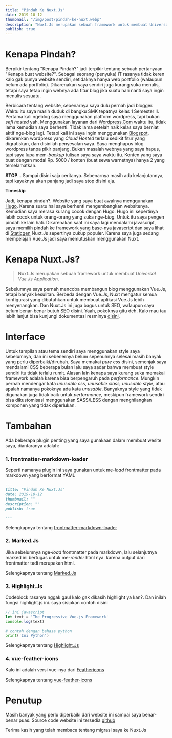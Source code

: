 ```yaml
---
title: "Pindah Ke Nuxt.Js"
date: 2019-10-12
thumbnail: "/img/post/pindah-ke-nuxt.webp"
description: "Nuxt.Js merupakan sebuah framework untuk membuat Universal Vue.Js Application"
publish: true
---
```


# Kenapa Pindah?
Berpikir tentang "Kenapa Pindah?" jadi terpikir tentang sebuah pertanyaan "Kenapa buat website?". Sebagai seorang (penyuka) IT rasanya tidak keren kalo gak punya website sendiri, setidaknya hanya web portfolio (walaupun belum ada portfolio). Dikarenakan saya sendiri juga kurang suka menulis, tetapi saya tetap ingin webnya ada fitur blog jika suatu hari nanti saya ingin menulis sesuatu.

Berbicara tentang website, sebenarnya saya dulu pernah jadi blogger. Waktu itu saya masih duduk di bangku SMK tepatnya kelas 1 Semester II. Pertama kali ngeblog saya menggunakan platform wordpress, tapi bukan *sefl hosted* yah. Menggunakan layanan dari [Wordpress.Com](https://wordpress.com) waktu itu, tidak lama kemudian saya berhenti. Tidak lama setelah naik kelas saya berniat aktif nge-blog lagi. Tetapi kali ini saya ingin menggunakan [Blogspot](htts://blogger.com), dikarenkan wordpress yang *Cloud Hosted* terlalu sedikit fitur yang digratiskan, dan disinilah penyesalan saya. Saya menghapus blog wordpress tanpa pikir panjang. Bukan masalah webnya yang saya hapus, tapi saya lupa mem-*backup* tulisan saya saya waktu itu. Konten yang saya buat dengan modal Rp. 5000 / konten (buat sewa warnetnya) hanya 2 yang terselamatkan.

**STOP**... Sampai disini saja ceritanya. Sebenarnya masih ada kelanjutannya, tapi kayaknya akan panjang jadi saya stop disini aja.

**Timeskip**

Jadi, kenapa pindah?. Website yang saya buat awalnya menggunakan [Hugo](https://gohugo.io). Karena suatu hal saya berhenti mengembangkan websitenya. Kemudian saya merasa kurang cocok dengan Hugo. Hugo ini sepertinya lebih cocok untuk orang-orang yang suka nge-*blog*. Untuk itu saya pengen pindah ke lain hati. Dikarenakan saat ini saya lagi mendalami javascript, saya memilih pindah ke framework yang base-nya javascript dan saya lihat di [Staticgen](https://staticgen.com) Nuxt.Js sepertinya cukup populer. Karena saya juga sedang mempelajari Vue.Js jadi saya memutuskan menggunakan Nuxt.

# Kenapa Nuxt.Js?
>Nuxt.Js merupakan sebuah framework untuk membuat *Universal Vue.Js Application*. 

Sebelumnya saya pernah mencoba membangun blog menggunakan Vue.Js, tetapi banyak kesulitan. Berbeda dengan Vue.Js, Nuxt mengatur semua konfigurasi yang dibutuhkan untuk membuat aplikasi Vue.Js lebih menyenangkan. Dan Nuxt.Js ini juga bagus untuk SEO, walaupun saya belum benar-benar butuh SEO disini. Yaah, pokoknya gitu deh. Kalo mau tau lebih lanjut bisa kunjungi dokumentasi resminya [disini](https://nuxtjs.org).

# Interface
Untuk tampilan atau tema sendiri saya menggunakan style saya sebelumnya, dan ini sebenernya belum sepenuhnya selesai masih banyak yang perlu diperbaiki/dirubah. Saya memakai *pure css* disini, semenjak saya mendalami CSS beberapa bulan lalu saya sadar bahwa membuat style sendiri itu tidak terlalu rumit. Alasan lain kenapa saya kurang suka memakai framework adalah karena bisa berpengaruh pada *performance*. Mungkin pernah mendengar kata *unusable css, unusable class, unusable style*, atau apalah namanya pokoknya ada kata *unusable*. Banyaknya style yang tidak digunakan juga tidak baik untuk *performance*, meskipun framework sendiri bisa dikustomisasi menggunakan SASS/LESS dengan menghilangkan komponen yang tidak diperlukan.

# Tambahan
Ada beberapa plugin penting yang saya gunakaan dalam membuat wesite saya, diantaranya adalah:

### 1. frontmatter-markdown-loader
Seperti namanya plugin ini saya gunakan untuk me-*load* frontmatter pada markdown yang berformat YAML
``` md
---
title: "Pindah Ke Nuxt.Js"
date: 2019-10-12
thumbnail: ""
description: ""
publish: true

---
```
Selengkapnya tentang [frontmatter-markdown-loader](https://github.com/hmsk/frontmatter-markdown-loader)

### 2. Marked.Js
Jika sebelumnya nge-*load* frontmatter pada markdown, lalu selanjutnya marked ini bertugas untuk me-*render* html nya. karena output dari frontmatter tadi merupakan html.

Selengkapnya tentang [Marked.Js](https://marked.js.org/)

### 3. Highlight.Js
Codeblock rasanya nggak gaul kalo gak dikasih highlight ya kan?. Dan inilah fungsi highlight.js ini. saya sisipkan contoh disini
``` javascript
// ini javascript
let text = 'The Progressive Vue.js Framework'
console.log(text)
```
``` py
# contoh dengan bahasa python
print('Ini Python')
```

Selengkapnya tentang [Highlight.Js](https://highlightjs.org/)

### 4. vue-feather-icons
Kalo ini adalah versi vue-nya dari [Feathericons](https://feathericons.com/)

Selengkapnya tentang [vue-feather-icons](https://github.com/egoist/vue-feather-icons)

# Penutup
Masih banyak yang perlu diperbaiki dari website ini sampai saya benar-benar puas. Source code website ini tersedia [github](https://github.com/siarie/siarie.me)

Terima kasih yang telah membaca tentang migrasi saya ke Nuxt.Js